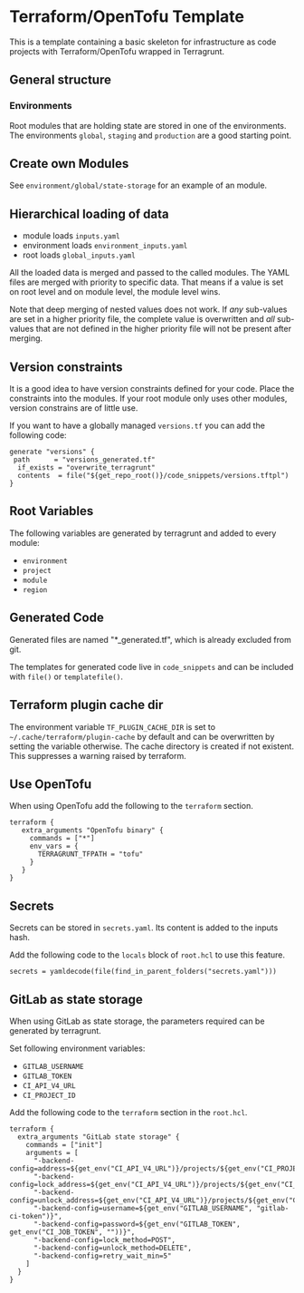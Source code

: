 # Terraform/OpenTofu Template

This is a template containing a basic skeleton for infrastructure as code projects with Terraform/OpenTofu wrapped in Terragrunt.

## General structure

### Environments

Root modules that are holding state are stored in one of the environments. The environments `global`, `staging` and `production` are a good starting point.

## Create own Modules

See `environment/global/state-storage` for an example of an module.

## Hierarchical loading of data

- module loads `inputs.yaml`
- environment loads `environment_inputs.yaml`
- root loads `global_inputs.yaml`

All the loaded data is merged and passed to the called modules. The YAML files are merged with priority to specific data. That means if a value is set on root level and on module level, the module level wins.

Note that deep merging of nested values does not work. If *any* sub-values are set in a higher priority file, the complete value is overwritten and *all* sub-values that are not defined in the higher priority file will not be present after merging.

## Version constraints

It is a good idea to have version constraints defined for your code. Place the constraints into the modules. If your root module only uses other modules, version constrains are of little use.

If you want to have a globally managed `versions.tf` you can add the following code:


```hcl
generate "versions" {
 path      = "versions_generated.tf"
  if_exists = "overwrite_terragrunt"
  contents  = file("${get_repo_root()}/code_snippets/versions.tftpl")
}
```

## Root Variables

The following variables are generated by terragrunt and added to every module:

- `environment`
- `project`
- `module`
- `region`

## Generated Code

Generated files are named "*_generated.tf", which is already excluded from git.

The templates for generated code live in `code_snippets` and can be included with `file()` or `templatefile()`.

## Terraform plugin cache dir

The environment variable `TF_PLUGIN_CACHE_DIR` is set to `~/.cache/terraform/plugin-cache` by default and can be overwritten by setting the variable otherwise. The cache directory is created if not existent. This suppresses a warning raised by terraform.

## Use OpenTofu

When using OpenTofu add the following to the `terraform` section.

```hcl
terraform {
   extra_arguments "OpenTofu binary" {
     commands = ["*"]
     env_vars = {
       TERRAGRUNT_TFPATH = "tofu"
     }
   }
}
```

## Secrets

Secrets can be stored in `secrets.yaml`. Its content is added to the inputs hash.

Add the following code to the `locals` block of `root.hcl` to use this feature.

```hcl
secrets = yamldecode(file(find_in_parent_folders("secrets.yaml")))
```

## GitLab as state storage

When using GitLab as state storage, the parameters required can be generated by terragrunt.

Set following environment variables:

- `GITLAB_USERNAME`
- `GITLAB_TOKEN`
- `CI_API_V4_URL`
- `CI_PROJECT_ID`

Add the following code to the `terraform` section in the `root.hcl`.

```hcl
terraform {
  extra_arguments "GitLab state storage" {
    commands = ["init"]
    arguments = [
      "-backend-config=address=${get_env("CI_API_V4_URL")}/projects/${get_env("CI_PROJECT_ID")}/terraform/state/${local.state_name}",
      "-backend-config=lock_address=${get_env("CI_API_V4_URL")}/projects/${get_env("CI_PROJECT_ID")}/terraform/state/${local.state_name}/lock",
      "-backend-config=unlock_address=${get_env("CI_API_V4_URL")}/projects/${get_env("CI_PROJECT_ID")}/terraform/state/${local.state_name}/lock",
      "-backend-config=username=${get_env("GITLAB_USERNAME", "gitlab-ci-token")}",
      "-backend-config=password=${get_env("GITLAB_TOKEN", get_env("CI_JOB_TOKEN", ""))}",
      "-backend-config=lock_method=POST",
      "-backend-config=unlock_method=DELETE",
      "-backend-config=retry_wait_min=5"
    ]
  }
}
```

